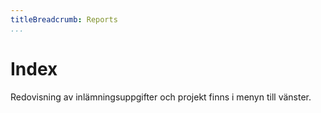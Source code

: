 ```yaml
---
titleBreadcrumb: Reports
...
```

Index
===============================

Redovisning av inlämningsuppgifter och projekt finns i menyn till vänster.
